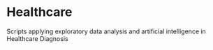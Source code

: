 # Healthcare
Scripts applying exploratory data analysis and artificial intelligence in Healthcare Diagnosis
